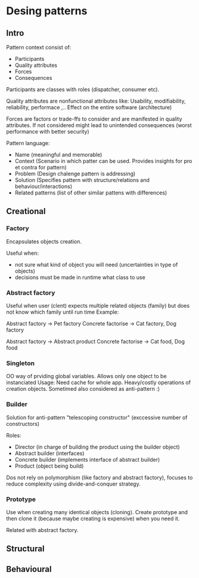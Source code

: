 # Desing patterns

## Intro

Pattern context consist of:

- Participants
- Quality attributes
- Forces
- Consequences

Participants are classes with roles (dispatcher, consumer etc).

Quality attributes are nonfunctional attributes like: Usability, modifiability, reliability, performace ,..
Effect on the entire software (architecture)

Forces are factors or trade-ffs to consider and are manifested in quality attributes.
If not considered might lead to unintended consequences (worst performance with better security)

Pattern language:

- Name (meaningful and memorable)
- Context (Scenario in which patter can be used. Provides insights for pro et contra for pattern)
- Problem (Design chalenge pattern is addressing)
- Solution (Specifies pattern with structure/relations and behaviour/interactions)
- Related patterns (list of other similar pattens with differences)


## Creational

### Factory

Encapsulates objects creation.

Useful when:

- not sure what kind of object you will need (uncertainties in type of objects)
- decisions must be made in runtime what class to use


### Abstract factory

Useful when user (clent) expects multiple related objects (family) but does not know which family until run time
Example:

Abstract factory -> Pet factory
Concrete factorise -> Cat factory, Dog factory

Abstract factory -> Abstract product
Concrete factorise -> Cat food, Dog food

### Singleton

OO way of prviding global variables. Allows only one object to be instanciated
Usage: Need cache for whole app. Heavy/costly operations of creation objects.
Sometimed also considered as anti-pattern :)  

### Builder

Solution for anti-pattern "telescoping constructor" (exccessive number of constructors)

Roles:

- Director (in charge of building the product using the builder object)
- Abstract builder (interfaces)
- Concrete builder (implements interface of abstract builder)
- Product (object being build)

Dos not rely on polymorphism (like factory and abstract factory), focuses to reduce complexity using divide-and-conquer strategy.

### Prototype

Use when creating many identical objects (cloning). 
Create prototype and then clone it (because maybe creating is expensive) when you need it.

Related with abstract factory.

## Structural

## Behavioural